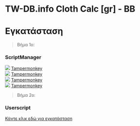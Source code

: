 # TW-DB.info Cloth Calc [gr] - BB
# Εγκατάσταση

> Βήμα 1ο:
### ScriptManager

<img src="https://tomrobert.github.io/TWIR/docs/icons/firefox.png"> [Tampermonkey](https://addons.mozilla.org/firefox/addon/tampermonkey/) <br />
<img src="https://tomrobert.github.io/TWIR/docs/icons/chrome.png"> [Tampermonkey](https://chrome.google.com/webstore/detail/tampermonkey/dhdgffkkebhmkfjojejmpbldmpobfkfo) <br />
<img src="https://tomrobert.github.io/TWIR/docs/icons/opera.png"> [Tampermonkey](https://addons.opera.com/extensions/details/tampermonkey-beta/) <br />
<img src="https://tomrobert.github.io/TWIR/docs/icons/msedge.png"> [Tampermonkey](https://www.tampermonkey.net/?ext=dhdg&browser=edge) <br />

> Βήμα 2o:
### Userscript

[Κάντε κλικ εδώ για εγκατάσταση](https://bellebernice.github.io/userscripts/clothcalc/clothcalc.user.js)
